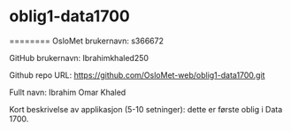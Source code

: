 # oblig1-data1700
========
OsloMet brukernavn: s366672

GitHub brukernavn: Ibrahimkhaled250

Github repo URL: https://github.com/OsloMet-web/oblig1-data1700.git

Fullt navn: Ibrahim Omar Khaled

Kort beskrivelse av applikasjon (5-10 setninger):
dette er første oblig i Data 1700.
